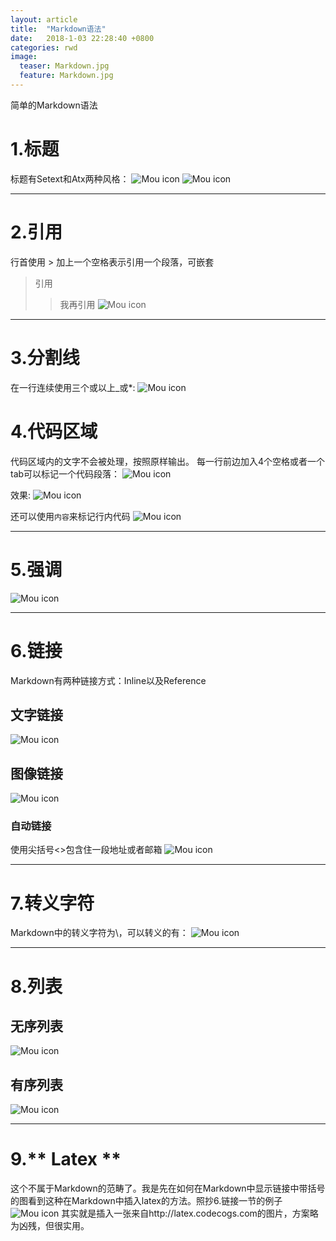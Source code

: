 ```yaml
---
layout: article
title:  "Markdown语法"
date:   2018-1-03 22:28:40 +0800
categories: rwd
image:
  teaser: Markdown.jpg
  feature: Markdown.jpg
---
```

简单的Markdown语法






# 1.标题
标题有Setext和Atx两种风格：
![Mou icon](https://i.loli.net/2018/01/03/5a4c976c63d4c.png)
![Mou icon](https://i.loli.net/2018/01/03/5a4c9b31cf38e.png)
***
# 2.引用
行首使用 > 加上一个空格表示引用一个段落，可嵌套
> 引用
> > 我再引用
![Mou icon](https://i.loli.net/2018/01/03/5a4c987c29797.png)
***
# 3.分割线
在一行连续使用三个或以上_或*:
![Mou icon](https://i.loli.net/2018/01/03/5a4c9c992234c.png)
# 4.代码区域
代码区域内的文字不会被处理，按照原样输出。
每一行前边加入4个空格或者一个tab可以标记一个代码段落：
![Mou icon](https://i.loli.net/2018/01/03/5a4c9c996e2d8.png)

效果:
![Mou icon](https://i.loli.net/2018/01/03/5a4c9c996f9aa.png)

还可以使用`内容`来标记行内代码
![Mou icon](https://i.loli.net/2018/01/03/5a4c9c9970e8f.png)
***
# 5.强调
![Mou icon](https://i.loli.net/2018/01/03/5a4c9c9971d69.png)
***
# 6.链接
Markdown有两种链接方式：Inline以及Reference
## 文字链接
![Mou icon](https://i.loli.net/2018/01/03/5a4c9c99721d7.png)
## 图像链接
![Mou icon](https://i.loli.net/2018/01/03/5a4c9c9972658.png)
### 自动链接
使用尖括号<>包含住一段地址或者邮箱
![Mou icon](https://i.loli.net/2018/01/03/5a4c9c9972b2d.png)
***
#  7.转义字符
Markdown中的转义字符为\，可以转义的有：
![Mou icon](https://i.loli.net/2018/01/03/5a4c9c9972f33.png)
***
# 8.列表
## 无序列表
![Mou icon](https://i.loli.net/2018/01/03/5a4c9c997345a.png)
## 有序列表
![Mou icon](https://i.loli.net/2018/01/03/5a4c9d3cbc8d1.png)
***
# 9.** Latex **
这个不属于Markdown的范畴了。我是先在如何在Markdown中显示链接中带括号的图看到这种在Markdown中插入latex的方法。照抄6.链接一节的例子
![Mou icon](https://i.loli.net/2018/01/03/5a4c9d22e71eb.png)
其实就是插入一张来自http://latex.codecogs.com的图片，方案略为凶残，但很实用。


  

